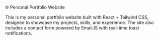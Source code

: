 🌐 Personal Portfolio Website

This is my personal portfolio website built with React + Tailwind CSS, designed to showcase my projects, skills, and experience. The site also includes a contact form powered by EmailJS with real-time toast notifications.
